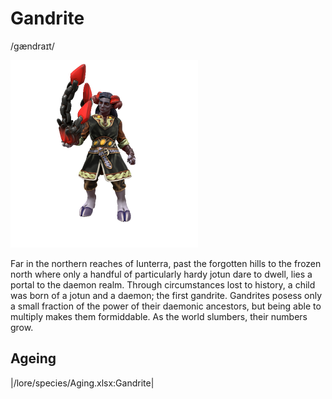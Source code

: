 # Gandrite
/gændraɪt/

![](gandrite.png)

Far in the northern reaches of Iunterra, past the forgotten hills to the frozen north where only a handful of particularly hardy jotun dare to dwell, lies a portal to the daemon realm. Through circumstances lost to history, a child was born of a jotun and a daemon; the first gandrite. Gandrites posess only a small fraction of the power of their daemonic ancestors, but being able to multiply makes them formiddable. As the world slumbers, their numbers grow.

## Ageing
|/lore/species/Aging.xlsx:Gandrite|